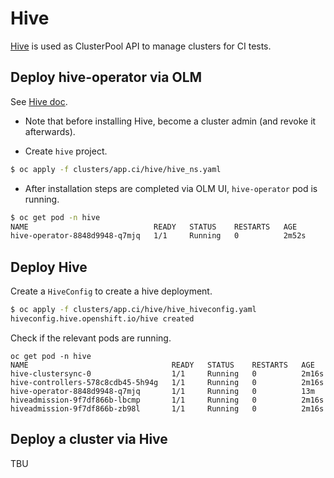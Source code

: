 # Hive

[Hive](https://github.com/openshift/hive) is used as ClusterPool API to manage clusters for CI tests.

## Deploy hive-operator via OLM
See [Hive doc](https://github.com/openshift/hive/blob/master/docs/install.md).

* Note that before installing Hive, become a cluster admin (and revoke it afterwards).

* Create `hive` project.

```bash
$ oc apply -f clusters/app.ci/hive/hive_ns.yaml
```

* After installation steps are completed via OLM UI, `hive-operator` pod is running.

```bash
$ oc get pod -n hive
NAME                            READY   STATUS    RESTARTS   AGE
hive-operator-8848d9948-q7mjq   1/1     Running   0          2m52s
```

##  Deploy Hive

Create a `HiveConfig` to create a hive deployment.

```bash
$ oc apply -f clusters/app.ci/hive/hive_hiveconfig.yaml
hiveconfig.hive.openshift.io/hive created
```

Check if the relevant pods are running.

```
oc get pod -n hive
NAME                                READY   STATUS    RESTARTS   AGE
hive-clustersync-0                  1/1     Running   0          2m16s
hive-controllers-578c8cdb45-5h94g   1/1     Running   0          2m16s
hive-operator-8848d9948-q7mjq       1/1     Running   0          13m
hiveadmission-9f7df866b-lbcmp       1/1     Running   0          2m16s
hiveadmission-9f7df866b-zb98l       1/1     Running   0          2m16s
```

## Deploy a cluster via Hive
TBU
